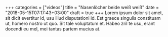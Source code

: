 +++
categories = ["videos"]
title = "Nasenlöcher beide weiß weiß"
date = "2018-05-15T07:17:43+03:00"
draft = true
+++
Lorem ipsum dolor sit amet, sit dicit evertitur id, usu illud disputationi id. Est graece singulis constituam ut, homero nostro ut quo. Sit tale voluptatum et. Habeo zril te usu, erant docendi eu mel, mei tantas partem mucius at.
